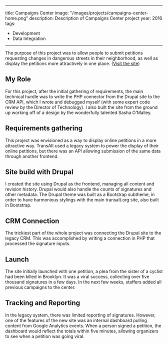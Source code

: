 ---
title: Campaigns Center
image: "/images/projects/campaigns-center-home.png"
description: Description of Campaigns Center project
year: 2016
tags:
  - Development
  - Data Integration
----

The purpose of this project was to allow people to submit petitions requesting changes in dangerous streets in their neighborhood, as well as display the petitions more attractively in one place. ([Visit the site](https://campaigns.transalt.org))

## My Role

For this project, after the initial gathering of requirements, the main technical hurdle was to write the PHP connector from the Drupal site to the CRM API, which I wrote and debugged myself (with some expert code review by the Director of Technology). I also built the site from the ground up working off of a design by the wonderfully talented Sasha O'Malley.

## Requirements gathering

This project was envisioned as a way to display online petitions in a more attractive way. TransAlt used a legacy system to power the display of their online petitions, but there was an API allowing submission of the same data through another frontend.

## Site build with Drupal

I created the site using Drupal as the frontend, managing all content and revision history. Drupal would also handle the counts of signatures and other metadata. The Drupal theme was built as a Bootstrap subtheme, in order to have harmonious stylings with the main transalt.org site, also built in Bootstrap.

## CRM Connection

The trickiest part of the whole project was connecting the Drupal site to the legacy CRM. This was accomplished by writing a connection in PHP that processed the signature inputs.

## Launch

The site initially launched with one petition, a plea from the sister of a cyclist had been killed in Brooklyn. It was a viral success, collecting over five thousand signatures in a few days. In the next few weeks, staffers added all previous campaigns to the center.

## Tracking and Reporting

In the legacy system, there was limited reporting of signatures. However, one of the features of the new site was an internal dashboard pulling content from Google Analytics events. When a person signed a petition, the dashboard would reflect the totals within five minutes, allowing organizers to see when a petition was going viral.